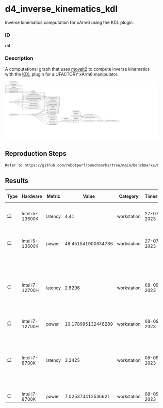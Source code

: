 # d4_inverse_kinematics_kdl

Inverse kinematics computation for xArm6 using the KDL plugin.

### ID
d4

### Description
A computational graph that uses [moveit2](https://github.com/ros-planning/moveit2) to compute inverse kinematics with the [KDL](https://moveit.picknik.ai/main/doc/examples/kinematics_configuration/kinematics_configuration_tutorial.html#the-kdl-kinematics-plugin) plugin for a UFACTORY xArm6 manipulator.

![](../../../imgs/d4_inverse_kinematics_kdl.svg)

## Reproduction Steps

```bash
Refer to https://github.com/robotperf/benchmarks/tree/main/benchmarks/manipulation/d4_inverse_kinematics_kdl and review the launch files to reproduce this package.
```

## Results

| Type | Hardware | Metric | Value | Category | Timestamp | Note | Data Source |
| --- | --- | --- | --- | --- | --- | --- | --- |
| [:white_circle:](https://github.com/robotperf/benchmarks/blob/main/benchmarks/README.md#type) | Intel i5-13600K | latency | 4.41 | workstation | 27-07-2023 | mean 1.68 ms, rms 2.56 ms, max 4.41 ms, min 0.15 ms, lost 0.00% | [N/A](https://github.com/robotperf/rosbags/tree/main/N/A) |
| [:white_circle:](https://github.com/robotperf/benchmarks/blob/main/benchmarks/README.md#type) | Intel i5-13600K | power | 48.451541900634766 | workstation | 27-07-2023 | mean 1.68 ms, rms 2.56 ms, max 4.41 ms, min 0.15 ms, lost 0.00% | [N/A](https://github.com/robotperf/rosbags/tree/main/N/A) |
| [:white_circle:](https://github.com/robotperf/benchmarks/blob/main/benchmarks/README.md#type) | Intel i7-12700H | latency | 2.8296 | workstation | 08-09-2023 | ✋mean_benchmark 1.5618, rms_benchmark 1.8012, max_benchmark 2.8296, min_benchmark 0.8779, lost messages 0.00 % | [simulation](https://github.com/robotperf/rosbags/tree/main/simulation) |
| [:white_circle:](https://github.com/robotperf/benchmarks/blob/main/benchmarks/README.md#type) | Intel i7-12700H | power | 10.178995132446289 | workstation | 08-09-2023 | ✋ | [simulation](https://github.com/robotperf/rosbags/tree/main/simulation) |
| [:white_circle:](https://github.com/robotperf/benchmarks/blob/main/benchmarks/README.md#type) | Intel i7-8700K | latency | 3.2425 | workstation | 08-09-2023 | ✋mean_benchmark 1.8365, rms_benchmark 2.0962, max_benchmark 3.2425, min_benchmark 0.9111, lost messages 0.00 % | [simulation](https://github.com/robotperf/rosbags/tree/main/simulation) |
| [:white_circle:](https://github.com/robotperf/benchmarks/blob/main/benchmarks/README.md#type) | Intel i7-8700K | power | 7.025374412536621 | workstation | 08-09-2023 | ✋ | [simulation](https://github.com/robotperf/rosbags/tree/main/simulation) |

